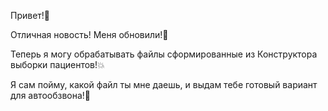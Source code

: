 Привет!👋

Отличная новость! Меня обновили!👏

Теперь я могу обрабатывать файлы сформированные из Конструктора выборки пациентов!💥

Я сам пойму, какой файл ты мне даешь, и выдам тебе готовый вариант для автообзвона!🥳